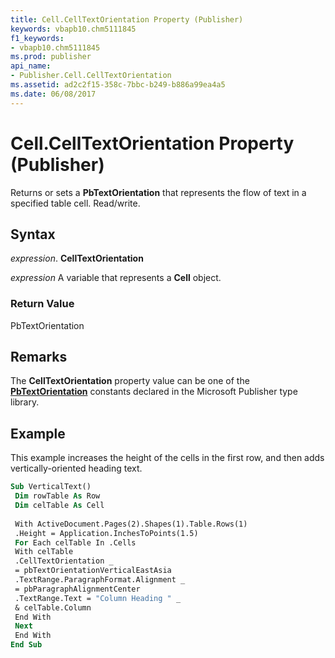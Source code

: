 ```yaml
---
title: Cell.CellTextOrientation Property (Publisher)
keywords: vbapb10.chm5111845
f1_keywords:
- vbapb10.chm5111845
ms.prod: publisher
api_name:
- Publisher.Cell.CellTextOrientation
ms.assetid: ad2c2f15-358c-7bbc-b249-b886a99ea4a5
ms.date: 06/08/2017
---
```



# Cell.CellTextOrientation Property (Publisher)

Returns or sets a  **PbTextOrientation** that represents the flow of text in a specified table cell. Read/write.


## Syntax

 _expression_. **CellTextOrientation**

 _expression_ A variable that represents a  **Cell** object.


### Return Value

PbTextOrientation


## Remarks

The  **CellTextOrientation** property value can be one of the **[PbTextOrientation](Publisher.PbTextOrientation.md)** constants declared in the Microsoft Publisher type library.


## Example

This example increases the height of the cells in the first row, and then adds vertically-oriented heading text.


```vb
Sub VerticalText() 
 Dim rowTable As Row 
 Dim celTable As Cell 
 
 With ActiveDocument.Pages(2).Shapes(1).Table.Rows(1) 
 .Height = Application.InchesToPoints(1.5) 
 For Each celTable In .Cells 
 With celTable 
 .CellTextOrientation _ 
 = pbTextOrientationVerticalEastAsia 
 .TextRange.ParagraphFormat.Alignment _ 
 = pbParagraphAlignmentCenter 
 .TextRange.Text = "Column Heading " _ 
 & celTable.Column 
 End With 
 Next 
 End With 
End Sub
```


